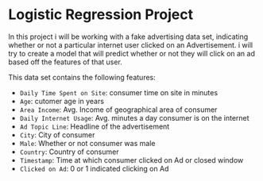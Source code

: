 # Logistic Regression Project 

In this project i will be working with a fake advertising data set, indicating whether or not a particular internet user clicked on an Advertisement. i will try to create a model that will predict whether or not they will click on an ad based off the features of that user.

This data set contains the following features:

* `Daily Time Spent on Site`: consumer time on site in minutes
* `Age`: cutomer age in years
* `Area Income`: Avg. Income of geographical area of consumer
* `Daily Internet Usage`: Avg. minutes a day consumer is on the internet
* `Ad Topic Line`: Headline of the advertisement
* `City`: City of consumer
* `Male`: Whether or not consumer was male
* `Country`: Country of consumer
* `Timestamp`: Time at which consumer clicked on Ad or closed window
* `Clicked on Ad`: 0 or 1 indicated clicking on Ad
